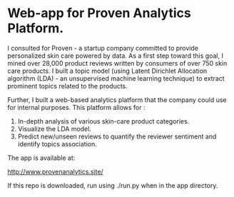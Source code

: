 # Web-app for Proven Analytics Platform.

I consulted for Proven - a startup company committed to provide personalized skin care powered by data. As a first step toward this goal, I mined over 28,000 product reviews written by consumers of over 750 skin care products. I built a topic model (using Latent Dirichlet Allocation algorithm (LDA) - an unsupervised machine learning technique) to extract prominent topics related to the products. 

Further, I built a web-based analytics platform that the company could use for internal purposes. This platform allows for :
1. In-depth analysis of various skin-care product categories.
2. Visualize the LDA model.
3. Predict new/unseen reviews to quantify the reviewer sentiment and identify topics association.

The app is available at:

http://www.provenanalytics.site/

If this repo is downloaded, run using ./run.py when in the app directory.

